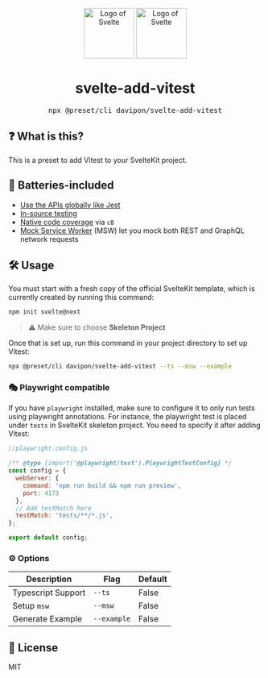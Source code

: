 <p align="center">
    <img width="100" src="https://avatars.githubusercontent.com/u/23617963?s=200&v=4" alt="Logo of Svelte"/>
    <img width="100" src="https://user-images.githubusercontent.com/11247099/145112184-a9ff6727-661c-439d-9ada-963124a281f7.png" alt="Logo of Svelte"/>
  <br />
</p>

<h1 align="center">svelte-add-vitest</h1>
<pre><div align="center">npx @preset/cli davipon/svelte-add-vitest</div></pre>

## ❓ What is this?

This is a preset to add Vitest to your SvelteKit project.

## 🔋 Batteries-included
- [Use the APIs globally like Jest](https://vitest.dev/config/#globals)
- [In-source testing](https://vitest.dev/guide/in-source.html)
- [Native code coverage](https://vitest.dev/guide/coverage.html) via `c8`
- [Mock Service Worker](https://mswjs.io) (MSW) let you mock both REST and GraphQL network requests

## 🛠 Usage

You must start with a fresh copy of the official SvelteKit template, which is currently created by running this command:

```bash
npm init svelte@next
```

> ⚠️ Make sure to choose **Skeleton Project**

Once that is set up, run this command in your project directory to set up Vitest:

```bash
npx @preset/cli davipon/svelte-add-vitest --ts --msw --example
```

### 🎭 Playwright compatible
If you have `playwright` installed, make sure to configure it to only run tests using playwright annotations.
For instance, the playwright test is placed under `tests` in SvelteKit skeleton project. You need to specify it after adding Vitest:

```js
//playwright.config.js

/** @type {import('@playwright/test').PlaywrightTestConfig} */
const config = {
  webServer: {
    command: 'npm run build && npm run preview',
    port: 4173
  },
  // Add testMatch here
  testMatch: 'tests/**/*.js',
};

export default config;
```

### ⚙️ Options

| Description        | Flag        | Default |
| ------------------ | ----------- | ------- |
| Typescript Support | `--ts`      | False   |
| Setup `msw`        | `--msw`     | False   |
| Generate Example   | `--example` | False   |

## 📄 License

MIT